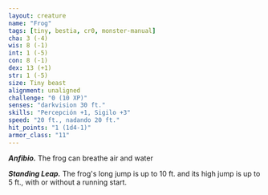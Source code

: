 ```yaml
---
layout: creature
name: "Frog"
tags: [tiny, bestia, cr0, monster-manual]
cha: 3 (-4)
wis: 8 (-1)
int: 1 (-5)
con: 8 (-1)
dex: 13 (+1)
str: 1 (-5)
size: Tiny beast
alignment: unaligned
challenge: "0 (10 XP)"
senses: "darkvision 30 ft."
skills: "Percepción +1, Sigilo +3"
speed: "20 ft., nadando 20 ft."
hit_points: "1 (1d4-1)"
armor_class: "11"
---
```


***Anfibio.*** The frog can breathe air and water

***Standing Leap.*** The frog's long jump is up to 10 ft. and its high jump is up to 5 ft., with or without a running start.